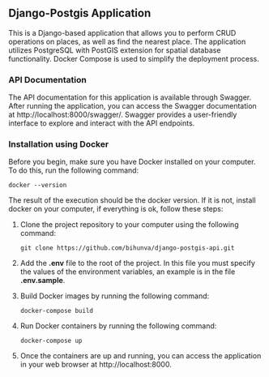 ## Django-Postgis Application

This is a Django-based application that allows you to perform CRUD operations on places, as well as find the nearest place. The application utilizes PostgreSQL with PostGIS extension for spatial database functionality. Docker Compose is used to simplify the deployment process.

### API Documentation
The API documentation for this application is available through Swagger. After running the application, you can access the Swagger documentation at http://localhost:8000/swagger/. Swagger provides a user-friendly interface to explore and interact with the API endpoints.

### Installation using Docker

<p>Before you begin, make sure you have Docker installed on your computer. To do this, run the following command:</p>

```shell
docker --version
```

<p>The result of the execution should be the docker version. If it is not, install docker on your computer, if everything is ok, follow these steps:</p>

1. Clone the project repository to your computer using the following command:
    ```shell
    git clone https://github.com/bihunva/django-postgis-api.git
    ```

2. Add the <strong>.env</strong> file to the root of the project. In this file you must specify the values of the
   environment variables, an example is in the file <strong>.env.sample</strong>.


3. Build Docker images by running the following command:
   ```shell
   docker-compose build
   ```

4. Run Docker containers by running the following command:
   ```shell
   docker-compose up
   ```

5. Once the containers are up and running, you can access the application in your web browser at http://localhost:8000.
